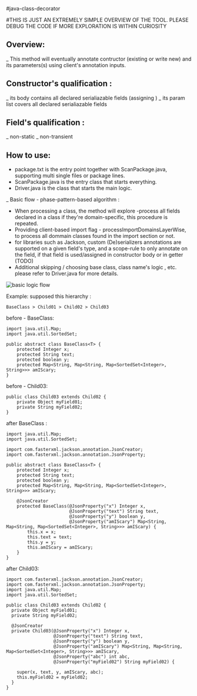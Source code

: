 #java-class-decorator

#THIS IS JUST AN EXTREMELY SIMPLE OVERVIEW OF THE TOOL.
PLEASE DEBUG THE CODE IF MORE EXPLORATION IS WITHIN CURIOSITY

## Overview:

_ This method will eventually annotate contructor (existing or write new) and its parameters(s) using client's annotation inputs.

## Constructor's qualification :
_ its body contains all declared serialiazable fields (assigning )
_ its param list covers all declared serialiazable fields

## Field's qualification :
_ non-static
_ non-transient

## How to use:
+ package.txt is the entry point together with ScanPackage.java, supporting multi single files or package lines.
+ ScanPackage.java is the entry class that starts everything.
+ Driver.java is the class that starts the main logic.

_ Basic flow - phase-pattern-based algorithm :
+ When processing a class, the method will explore -process all fields declared in a class if they're domain-specific, this procedure is repeated.
+ Providing client-based import flag - processImportDomainsLayerWise, to process all dommain classes found in the import section or not.
+ for libraries such as Jackson, custom (De)serializers annotations are supported on a given field's type, and a scope-rule to only annotate on the field, if that field is used/assigned in constructor body or in getter (TODO)
+ Additional skipping / choosing base class, class name's logic , etc. please refer to Driver.java for more details.

![basic logic flow](https://raw.githubusercontent.com/trgpnt/java-class-decorator/83497b1acd425ead5b7011210d4431244adc2e81/src/main/resources/imgs/basic_flow.png)

Example: supposed this hierarchy :
```
BaseClass > Child01 > Child02 > Child03
```

before - BaseClass:
```
import java.util.Map;
import java.util.SortedSet;

public abstract class BaseClass<T> {
    protected Integer x;
    protected String text;
    protected boolean y;
    protected Map<String, Map<String, Map<SortedSet<Integer>, String>>> amIScary;
}
```

before - Child03:
```
public class Child03 extends Child02 {
    private Object myField01;
    private String myField02;
}
```
after BaseClass :
```
import java.util.Map;
import java.util.SortedSet;

import com.fasterxml.jackson.annotation.JsonCreator;
import com.fasterxml.jackson.annotation.JsonProperty;

public abstract class BaseClass<T> {
    protected Integer x;
    protected String text;
    protected boolean y;
    protected Map<String, Map<String, Map<SortedSet<Integer>, String>>> amIScary;

    @JsonCreator
    protected BaseClass(@JsonProperty("x") Integer x,
                        @JsonProperty("text") String text,
                        @JsonProperty("y") boolean y,
                        @JsonProperty("amIScary") Map<String, Map<String, Map<SortedSet<Integer>, String>>> amIScary) {
        this.x = x;
        this.text = text;
        this.y = y;
        this.amIScary = amIScary;
    }
}
```
after Child03:
```
import com.fasterxml.jackson.annotation.JsonCreator;
import com.fasterxml.jackson.annotation.JsonProperty;
import java.util.Map;
import java.util.SortedSet;

public class Child03 extends Child02 {
  private Object myField01;
  private String myField02;

  @JsonCreator
  private Child03(@JsonProperty("x") Integer x,
                  @JsonProperty("text") String text,
                  @JsonProperty("y") boolean y,
                  @JsonProperty("amIScary") Map<String, Map<String, Map<SortedSet<Integer>, String>>> amIScary,
                  @JsonProperty("abc") int abc,
                  @JsonProperty("myField02") String myField02) {

    super(x, text, y, amIScary, abc);
    this.myField02 = myField02;
  }
}

```
